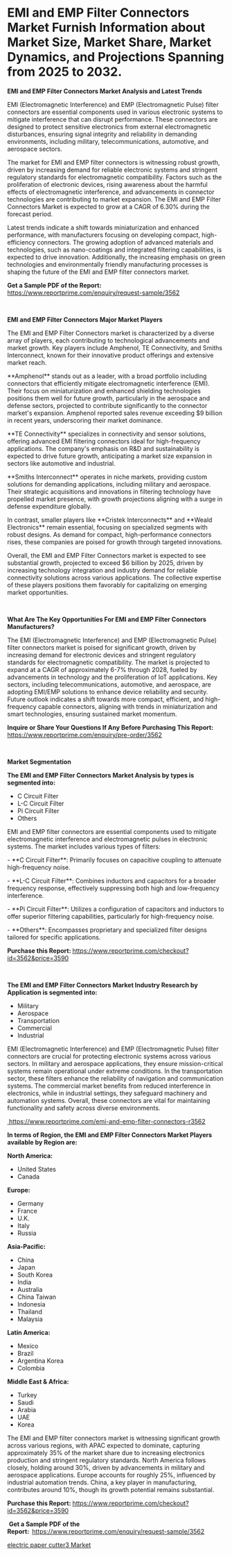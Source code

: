 <p><h1>EMI and EMP Filter Connectors Market Furnish Information about Market Size, Market Share, Market Dynamics, and Projections Spanning from 2025 to 2032.</h1></p><p><strong>EMI and EMP Filter Connectors Market Analysis and Latest Trends</strong></p>
<p><p>EMI (Electromagnetic Interference) and EMP (Electromagnetic Pulse) filter connectors are essential components used in various electronic systems to mitigate interference that can disrupt performance. These connectors are designed to protect sensitive electronics from external electromagnetic disturbances, ensuring signal integrity and reliability in demanding environments, including military, telecommunications, automotive, and aerospace sectors.</p><p>The market for EMI and EMP filter connectors is witnessing robust growth, driven by increasing demand for reliable electronic systems and stringent regulatory standards for electromagnetic compatibility. Factors such as the proliferation of electronic devices, rising awareness about the harmful effects of electromagnetic interference, and advancements in connector technologies are contributing to market expansion. The EMI and EMP Filter Connectors Market is expected to grow at a CAGR of 6.30% during the forecast period.</p><p>Latest trends indicate a shift towards miniaturization and enhanced performance, with manufacturers focusing on developing compact, high-efficiency connectors. The growing adoption of advanced materials and technologies, such as nano-coatings and integrated filtering capabilities, is expected to drive innovation. Additionally, the increasing emphasis on green technologies and environmentally friendly manufacturing processes is shaping the future of the EMI and EMP filter connectors market.</p></p>
<p><strong>Get a Sample PDF of the Report:&nbsp;</strong> <a href="https://www.reportprime.com/enquiry/request-sample/3562?utm_campaign=3506&utm_medium=2&utm_source=Github&utm_content=ia&utm_term=18032025&utm_id=emi-and-emp-filter-connectors">https://www.reportprime.com/enquiry/request-sample/3562</a></p>
<p>&nbsp;</p>
<p><strong>EMI and EMP Filter Connectors Major Market Players</strong></p>
<p><p>The EMI and EMP Filter Connectors market is characterized by a diverse array of players, each contributing to technological advancements and market growth. Key players include Amphenol, TE Connectivity, and Smiths Interconnect, known for their innovative product offerings and extensive market reach.</p><p>**Amphenol** stands out as a leader, with a broad portfolio including connectors that efficiently mitigate electromagnetic interference (EMI). Their focus on miniaturization and enhanced shielding technologies positions them well for future growth, particularly in the aerospace and defense sectors, projected to contribute significantly to the connector market's expansion. Amphenol reported sales revenue exceeding $9 billion in recent years, underscoring their market dominance.</p><p>**TE Connectivity** specializes in connectivity and sensor solutions, offering advanced EMI filtering connectors ideal for high-frequency applications. The company's emphasis on R&D and sustainability is expected to drive future growth, anticipating a market size expansion in sectors like automotive and industrial.</p><p>**Smiths Interconnect** operates in niche markets, providing custom solutions for demanding applications, including military and aerospace. Their strategic acquisitions and innovations in filtering technology have propelled market presence, with growth projections aligning with a surge in defense expenditure globally.</p><p>In contrast, smaller players like **Cristek Interconnects** and **Weald Electronics** remain essential, focusing on specialized segments with robust designs. As demand for compact, high-performance connectors rises, these companies are poised for growth through targeted innovations.</p><p>Overall, the EMI and EMP Filter Connectors market is expected to see substantial growth, projected to exceed $6 billion by 2025, driven by increasing technology integration and industry demand for reliable connectivity solutions across various applications. The collective expertise of these players positions them favorably for capitalizing on emerging market opportunities.</p></p>
<p>&nbsp;</p>
<p><strong>What Are The Key Opportunities For EMI and EMP Filter Connectors Manufacturers?</strong></p>
<p><p>The EMI (Electromagnetic Interference) and EMP (Electromagnetic Pulse) filter connectors market is poised for significant growth, driven by increasing demand for electronic devices and stringent regulatory standards for electromagnetic compatibility. The market is projected to expand at a CAGR of approximately 6-7% through 2028, fueled by advancements in technology and the proliferation of IoT applications. Key sectors, including telecommunications, automotive, and aerospace, are adopting EMI/EMP solutions to enhance device reliability and security. Future outlook indicates a shift towards more compact, efficient, and high-frequency capable connectors, aligning with trends in miniaturization and smart technologies, ensuring sustained market momentum.</p></p>
<p><strong>Inquire or Share Your Questions If Any Before Purchasing This Report:</strong> <a href="https://www.reportprime.com/enquiry/pre-order/3562?utm_campaign=3506&utm_medium=2&utm_source=Github&utm_content=ia&utm_term=18032025&utm_id=emi-and-emp-filter-connectors">https://www.reportprime.com/enquiry/pre-order/3562</a></p>
<p>&nbsp;</p>
<p><strong>Market Segmentation</strong></p>
<p><strong>The EMI and EMP Filter Connectors Market Analysis by types is segmented into:</strong></p>
<p><ul><li>C Circuit Filter</li><li>L-C Circuit Filter</li><li>Pi Circuit Filter</li><li>Others</li></ul></p>
<p><p>EMI and EMP filter connectors are essential components used to mitigate electromagnetic interference and electromagnetic pulses in electronic systems. The market includes various types of filters: </p><p>- **C Circuit Filter**: Primarily focuses on capacitive coupling to attenuate high-frequency noise.</p><p>- **L-C Circuit Filter**: Combines inductors and capacitors for a broader frequency response, effectively suppressing both high and low-frequency interference.</p><p>- **Pi Circuit Filter**: Utilizes a configuration of capacitors and inductors to offer superior filtering capabilities, particularly for high-frequency noise.</p><p>- **Others**: Encompasses proprietary and specialized filter designs tailored for specific applications.</p></p>
<p><strong>Purchase this Report:&nbsp;</strong><a href="https://www.reportprime.com/checkout?id=3562&price=3590&utm_campaign=3506&utm_medium=2&utm_source=Github&utm_content=ia&utm_term=18032025&utm_id=emi-and-emp-filter-connectors">https://www.reportprime.com/checkout?id=3562&price=3590</a></p>
<p>&nbsp;</p>
<p><strong>The EMI and EMP Filter Connectors Market Industry Research by Application is segmented into:</strong></p>
<p><ul><li>Military</li><li>Aerospace</li><li>Transportation</li><li>Commercial</li><li>Industrial</li></ul></p>
<p><p>EMI (Electromagnetic Interference) and EMP (Electromagnetic Pulse) filter connectors are crucial for protecting electronic systems across various sectors. In military and aerospace applications, they ensure mission-critical systems remain operational under extreme conditions. In the transportation sector, these filters enhance the reliability of navigation and communication systems. The commercial market benefits from reduced interference in electronics, while in industrial settings, they safeguard machinery and automation systems. Overall, these connectors are vital for maintaining functionality and safety across diverse environments.</p></p>
<p><a href="https://www.reportprime.com/emi-and-emp-filter-connectors-r3562?utm_campaign=3506&utm_medium=2&utm_source=Github&utm_content=ia&utm_term=18032025&utm_id=emi-and-emp-filter-connectors">&nbsp;https://www.reportprime.com/emi-and-emp-filter-connectors-r3562</a></p>
<p><strong>In terms of Region, the EMI and EMP Filter Connectors Market Players available by Region are:</strong></p>
<p>
    <p> <strong> North America: </strong>
        <ul>
            <li>United States</li>
            <li>Canada</li>
        </ul>
        </p> 
    <p> <strong> Europe: </strong>
        <ul>
            <li>Germany</li>
            <li>France</li>
            <li>U.K.</li>
            <li>Italy</li>
            <li>Russia</li>
        </ul>
        </p> 
    <p> <strong> Asia-Pacific: </strong>
        <ul>
            <li>China</li>
            <li>Japan</li>
            <li>South Korea</li>
            <li>India</li>
            <li>Australia</li>
            <li>China Taiwan</li>
            <li>Indonesia</li>
            <li>Thailand</li>
            <li>Malaysia</li>
        </ul>
        </p> 
    <p> <strong> Latin America: </strong>
        <ul>
            <li>Mexico</li>
            <li>Brazil</li>
            <li>Argentina Korea</li>
            <li>Colombia</li>
        </ul>
        </p> 
    <p> <strong> Middle East & Africa: </strong>
        <ul>
            <li>Turkey</li>
            <li>Saudi</li>
            <li>Arabia</li>
            <li>UAE</li>
            <li>Korea</li>
        </ul>
    </p>
    </p>
<p><p>The EMI and EMP filter connectors market is witnessing significant growth across various regions, with APAC expected to dominate, capturing approximately 35% of the market share due to increasing electronics production and stringent regulatory standards. North America follows closely, holding around 30%, driven by advancements in military and aerospace applications. Europe accounts for roughly 25%, influenced by industrial automation trends. China, a key player in manufacturing, contributes around 10%, though its growth potential remains substantial.</p></p>
<p><strong>Purchase this Report: </strong><a href="https://www.reportprime.com/checkout?id=3562&price=3590&utm_campaign=3506&utm_medium=2&utm_source=Github&utm_content=ia&utm_term=18032025&utm_id=emi-and-emp-filter-connectors">https://www.reportprime.com/checkout?id=3562&price=3590</a></p>
<p>&nbsp;<strong>Get a Sample PDF of the Report:&nbsp;&nbsp;</strong><a href="https://www.reportprime.com/enquiry/request-sample/3562?utm_campaign=3506&utm_medium=2&utm_source=Github&utm_content=ia&utm_term=18032025&utm_id=emi-and-emp-filter-connectors">https://www.reportprime.com/enquiry/request-sample/3562</a></p>
<p><strong></strong></p>
<p><p><a href="https://github.com/claracpegios/Market-Research-Report-List-1/blob/main/electric-paper-cutter3-market.md?utm_campaign=3506&utm_medium=2&utm_source=Github&utm_content=ia&utm_term=18032025&utm_id=emi-and-emp-filter-connectors">electric paper cutter3 Market</a></p></p>